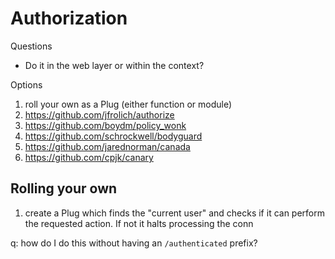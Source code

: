 # Authorization

Questions

- Do it in the web layer or within the context?

Options

1. roll your own as a Plug (either function or module)
2. https://github.com/jfrolich/authorize
3. https://github.com/boydm/policy_wonk
4. https://github.com/schrockwell/bodyguard
5. https://github.com/jarednorman/canada
6. https://github.com/cpjk/canary

## Rolling your own

1. create a Plug which finds the "current user" and checks if it can perform the
   requested action. If not it halts processing the conn

q: how do I do this without having an `/authenticated` prefix?
